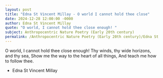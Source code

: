 ```yaml
---
layout: post
title: "Edna St Vincent Millay - O world I cannot hold thee close"
date: 2024-12-28 12:00:00 -0000
author: Edna St Vincent Millay
quote: "O world, I cannot hold thee close enough! "
subject: Anthropocentric Nature Poetry (Early 20th century)
permalink: /Anthropocentric Nature Poetry (Early 20th century)/Edna St Vincent Millay/Edna St Vincent Millay - O world I cannot hold thee close
---
```


O world, I cannot hold thee close enough! 
    Thy winds, thy wide horizons, and thy sea, 
    Show me the way to the heart of all things, 
    And teach me how to follow thee.

- Edna St Vincent Millay
